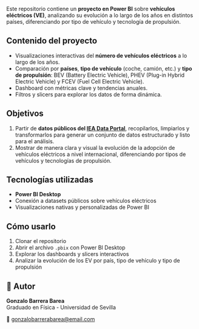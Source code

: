 Este repositorio contiene un **proyecto en Power BI** sobre **vehículos eléctricos (VE)**, analizando su evolución a lo largo de los años en distintos países, diferenciando por tipo de vehículo y tecnología de propulsión.

## Contenido del proyecto

- Visualizaciones interactivas del **número de vehículos eléctricos** a lo largo de los años.
- Comparación por **países**, **tipo de vehículo** (coche, camión, etc.) y **tipo de propulsión**: BEV (Battery Electric Vehicle), PHEV (Plug-in Hybrid Electric Vehicle) y FCEV (Fuel Cell Electric Vehicle).
- Dashboard con métricas clave y tendencias anuales.
- Filtros y slicers para explorar los datos de forma dinámica.
  
## Objetivos

1. Partir de **datos públicos del [IEA Data Portal](https://www.iea.org/data-and-statistics)**, recopilarlos, limpiarlos y transformarlos para generar un conjunto de datos estructurado y listo para el análisis.  
2. Mostrar de manera clara y visual la evolución de la adopción de vehículos eléctricos a nivel internacional, diferenciando por tipos de vehículos y tecnologías de propulsión.


## Tecnologías utilizadas

- **Power BI Desktop**
- Conexión a datasets públicos sobre vehículos eléctricos
- Visualizaciones nativas y personalizadas de Power BI

## Cómo usarlo

1. Clonar el repositorio
2. Abrir el archivo `.pbix` con Power BI Desktop
3. Explorar los dashboards y slicers interactivos
4. Analizar la evolución de los EV por país, tipo de vehículo y tipo de propulsión

## 📌 Autor
**Gonzalo Barrera Barea**  
Graduado en Física - Universidad de Sevilla

📧 [gonzalobarrerabarea@email.com](mailto:gonzalobarrerabarea@email.com)
